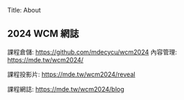 Title: About

## 2024 WCM 網誌

課程倉儲: <a href="https://github.com/mdecycu/wcm2024">https://github.com/mdecycu/wcm2024</a>
內容管理: <a href="https://mde.tw/wcm2024/">https://mde.tw/wcm2024/</a>

課程投影片: <a href="https://mde.tw/wcm2024/reveal">https://mde.tw/wcm2024/reveal</a>

課程網誌: <a href="https://mde.tw/wcm2024/blog">https://mde.tw/wcm2024/blog</a>








